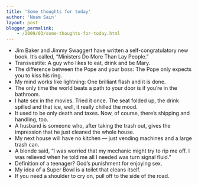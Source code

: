 ```yaml
---
title: 'Some thoughts for today'
author: 'Noam Sain'
layout: post
blogger_permalink:
    - /2009/03/some-thoughts-for-today.html
---
```


- Jim Baker and Jimmy Swaggert have written a self-congratulatory new book. It’s called, “Ministers Do More Than Lay People.”
- Transvestite: A guy who likes to eat, drink and be Mary.
- The difference between the Pope and your boss: The Pope only expects you to kiss his ring.
- My mind works like lightning: One brilliant flash and it is done.
- The only time the world beats a path to your door is if you’re in the bathroom.
- I hate sex in the movies. Tried it once. The seat folded up, the drink spilled and that ice, well, it really chilled the mood.
- It used to be only death and taxes. Now, of course, there’s shipping and handling, too.
- A husband is someone who, after taking the trash out, gives the impression that he just cleaned the whole house.
- My next house will have no kitchen — just vending machines and a large trash can.
- A blonde said, “I was worried that my mechanic might try to rip me off. I was relieved when he told me all I needed was turn signal fluid.”
- Definition of a teenager? God’s punishment for enjoying sex.
- My idea of a Super Bowl is a toilet that cleans itself.
- If you need a shoulder to cry on, pull off to the side of the road.